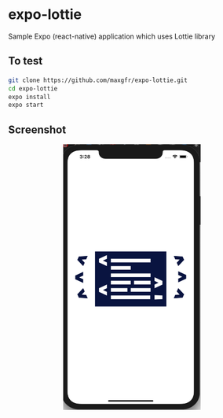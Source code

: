 # expo-lottie

Sample Expo (react-native) application which uses Lottie library

## To test

```sh
git clone https://github.com/maxgfr/expo-lottie.git
cd expo-lottie
expo install
expo start
```
## Screenshot

<div align="center">
  <img src="https://github.com/maxgfr/expo-lottie/blob/master/.github/screenshot.png" height="540" width="280"/>
</div>
